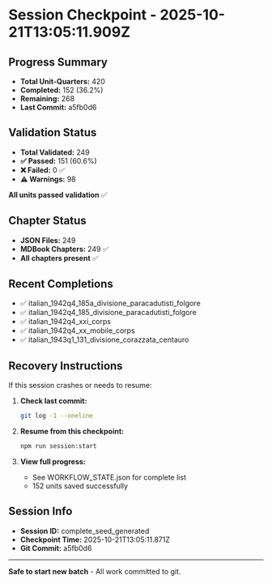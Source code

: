 # Session Checkpoint - 2025-10-21T13:05:11.909Z

## Progress Summary

- **Total Unit-Quarters:** 420
- **Completed:** 152 (36.2%)
- **Remaining:** 268
- **Last Commit:** a5fb0d6

## Validation Status

- **Total Validated:** 249
- **✅ Passed:** 151 (60.6%)
- **❌ Failed:** 0 ✅
- **⚠️ Warnings:** 98

**All units passed validation** ✅

## Chapter Status

- **JSON Files:** 249
- **MDBook Chapters:** 249 ✅
- **All chapters present** ✅

## Recent Completions

- ✅ italian_1942q4_185a_divisione_paracadutisti_folgore
- ✅ italian_1942q4_185_divisione_paracadutisti_folgore
- ✅ italian_1942q4_xxi_corps
- ✅ italian_1942q4_xx_mobile_corps
- ✅ italian_1943q1_131_divisione_corazzata_centauro

## Recovery Instructions

If this session crashes or needs to resume:

1. **Check last commit:**
   ```bash
   git log -1 --oneline
   ```

2. **Resume from this checkpoint:**
   ```bash
   npm run session:start
   ```

3. **View full progress:**
   - See WORKFLOW_STATE.json for complete list
   - 152 units saved successfully

## Session Info

- **Session ID:** complete_seed_generated
- **Checkpoint Time:** 2025-10-21T13:05:11.871Z
- **Git Commit:** a5fb0d6

---

**Safe to start new batch** - All work committed to git.
